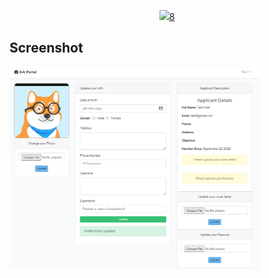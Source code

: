 <p align="center"><a href="https://laravel.com" target="_blank"><img src="https://raw.githubusercontent.com/laravel/art/master/logo-lockup/5%20SVG/2%20CMYK/1%20Full%20Color/laravel-logolockup-cmyk-red.svg" width="400">8</a></p>



## Screenshot

<img src="https://github.com/alaminstore/JobPortal-Application/blob/master/screenshots/ApplicantProfile.png" width="400"></a>

